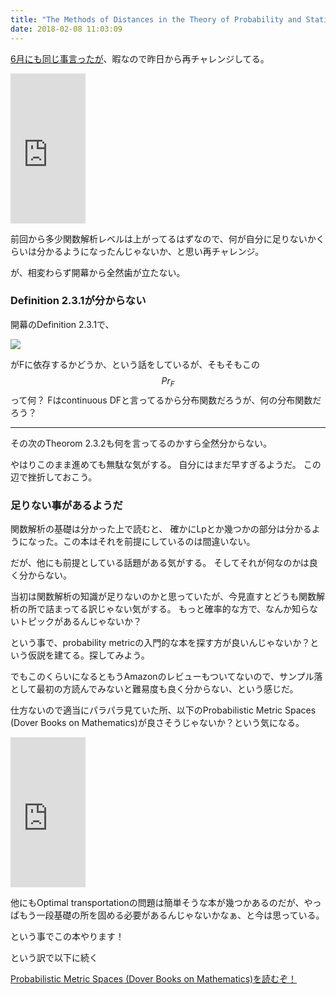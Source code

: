 ```yaml
---
title: "The Methods of Distances in the Theory of Probability and Statisticsが全然分からん！（挫折）"
date: 2018-02-08 11:03:09
---
```


[6月にも同じ事言ったが](http://karino2.livejournal.com/436739.html)、暇なので昨日から再チャレンジしてる。

<iframe style="width:120px;height:240px;" marginwidth="0" marginheight="0" scrolling="no" frameborder="0" src="https://rcm-fe.amazon-adsystem.com/e/cm?ref=qf_sp_asin_til&t=karino203-22&m=amazon&o=9&p=8&l=as1&IS1=1&detail=1&asins=1489995692&bc1=ffffff&lt1=_top&fc1=333333&lc1=0066c0&bg1=ffffff&f=ifr"> </iframe>

前回から多少関数解析レベルは上がってるはずなので、何が自分に足りないかくらいは分かるようになったんじゃないか、と思い再チャレンジ。

が、相変わらず開幕から全然歯が立たない。

### Definition 2.3.1が分からない

開幕のDefinition 2.3.1で、

![](https://i.imgur.com/3KuZbkG.jpg)

がFに依存するかどうか、という話をしているが、そもそもこの$$Pr_F$$ って何？
Fはcontinuous DFと言ってるから分布関数だろうが、何の分布関数だろう？

----

その次のTheorom 2.3.2も何を言ってるのかすら全然分からない。

やはりこのまま進めても無駄な気がする。
自分にはまだ早すぎるようだ。
この辺で挫折しておこう。

### 足りない事があるようだ

関数解析の基礎は分かった上で読むと、
確かにLpとか幾つかの部分は分かるようになった。この本はそれを前提にしているのは間違いない。

だが、他にも前提としている話題がある気がする。
そしてそれが何なのかは良く分からない。

当初は関数解析の知識が足りないのかと思っていたが、今見直すとどうも関数解析の所で詰まってる訳じゃない気がする。
もっと確率的な方で、なんか知らないトピックがあるんじゃないか？

という事で、probability metricの入門的な本を探す方が良いんじゃないか？という仮説を建てる。探してみよう。

でもこのくらいになるともうAmazonのレビューもついてないので、サンプル落として最初の方読んでみないと難易度も良く分からない、という感じだ。

仕方ないので適当にパラパラ見ていた所、以下のProbabilistic Metric Spaces (Dover Books on Mathematics)が良さそうじゃないか？という気になる。

<iframe style="width:120px;height:240px;" marginwidth="0" marginheight="0" scrolling="no" frameborder="0" src="https://rcm-fe.amazon-adsystem.com/e/cm?ref=qf_sp_asin_til&t=karino203-22&m=amazon&o=9&p=8&l=as1&IS1=1&detail=1&asins=0486445143&bc1=ffffff&lt1=_top&fc1=333333&lc1=0066c0&bg1=ffffff&f=ifr"> </iframe>

他にもOptimal transportationの問題は簡単そうな本が幾つかあるのだが、やっぱもう一段基礎の所を固める必要があるんじゃないかなぁ、と今は思っている。

という事でこの本やります！

という訳で以下に続く

[Probabilistic Metric Spaces (Dover Books on Mathematics)を読むぞ！](https://karino2.github.io/2018/02/08/152.html)
